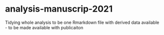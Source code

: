 # analysis-manuscrip-2021
Tidying whole analysis to be one Rmarkdown file with derived data available - to be made available with publicaiton
